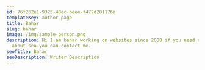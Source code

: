 ```yaml
---
id: 76f262e1-9325-48ec-beee-f472d201176a
templateKey: author-page
title: Bahar
slug: bahar
image: /img/sample-person.png
description: Hi I am bahar working on websites since 2008 if you need an help
  about seo you can contact me.
seoTitle: Bahar
seoDescription: Writer Description
---
```

